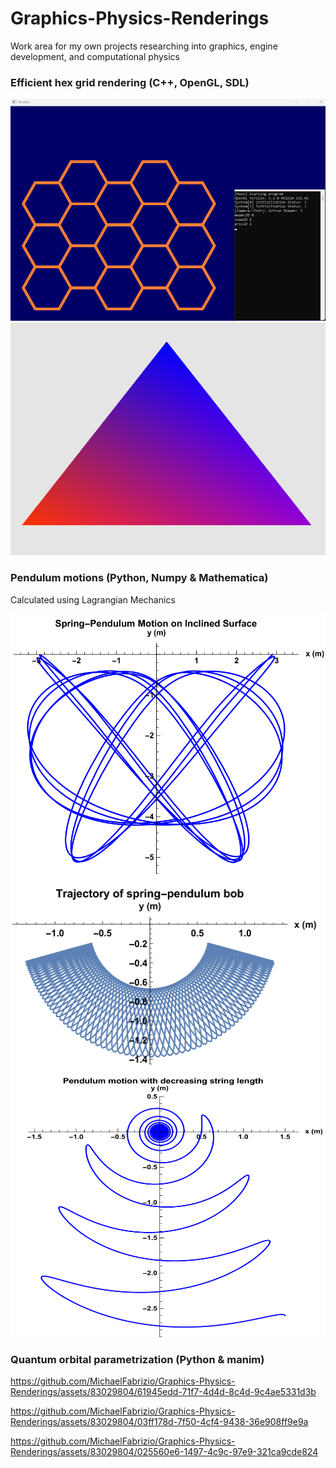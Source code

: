 # Graphics-Physics-Renderings
Work area for my own projects researching into graphics, engine development, and computational physics

### Efficient hex grid rendering (C++, OpenGL, SDL)

<img src='OpenGL/Hex_Grid.png' width='512' height='355'>
<img src='OpenGL/Hello_Triangle.png' width='512' height='372.2'>

### Pendulum motions (Python, Numpy & Mathematica)
Calculated using Lagrangian Mechanics

<img src='Pendulum_Motion_1.png' width='512' height='422'>
<img src='Pendulum_Motion_2.png' width='512' height='307'>
<img src='Pendulum_Motion_3.png' width='512' height='422'>

### Quantum orbital parametrization (Python & manim)

https://github.com/MichaelFabrizio/Graphics-Physics-Renderings/assets/83029804/61945edd-71f7-4d4d-8c4d-9c4ae5331d3b

https://github.com/MichaelFabrizio/Graphics-Physics-Renderings/assets/83029804/03ff178d-7f50-4cf4-9438-36e908ff9e9a

https://github.com/MichaelFabrizio/Graphics-Physics-Renderings/assets/83029804/025560e6-1497-4c9c-97e9-321ca9cde824
